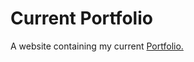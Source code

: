 # Current Portfolio

A website containing my current [Portfolio.](https://chris-milan.github.io/chris-milan/)
